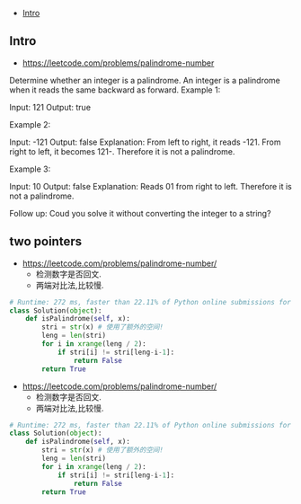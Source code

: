 - [Intro](#intro)

## Intro

- https://leetcode.com/problems/palindrome-number

Determine whether an integer is a palindrome. An integer is a palindrome when it reads the same backward as forward.
Example 1:

Input: 121
Output: true

Example 2:

Input: -121
Output: false
Explanation: From left to right, it reads -121. From right to left, it becomes 121-. Therefore it is not a palindrome.

Example 3:

Input: 10
Output: false
Explanation: Reads 01 from right to left. Therefore it is not a palindrome.

Follow up:
Coud you solve it without converting the integer to a string?


## two pointers

- https://leetcode.com/problems/palindrome-number/
  - 检测数字是否回文.
  - 两端对比法,比较慢.

```py
# Runtime: 272 ms, faster than 22.11% of Python online submissions for Palindrome Number.
class Solution(object):
    def isPalindrome(self, x):
        stri = str(x) # 使用了额外的空间!
        leng = len(stri)
        for i in xrange(leng / 2):
            if stri[i] != stri[leng-i-1]:
                return False
        return True
```

- https://leetcode.com/problems/palindrome-number/
  - 检测数字是否回文.
  - 两端对比法,比较慢.

```py
# Runtime: 272 ms, faster than 22.11% of Python online submissions for Palindrome Number.
class Solution(object):
    def isPalindrome(self, x):
        stri = str(x) # 使用了额外的空间!
        leng = len(stri)
        for i in xrange(leng / 2):
            if stri[i] != stri[leng-i-1]:
                return False
        return True
```

